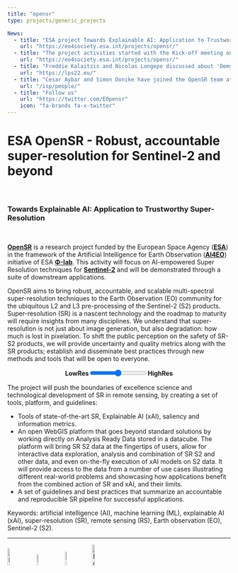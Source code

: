 ```yaml
---
title: "opensr"
type: projects/generic_projects

News:
  - title: "ESA project Towards Explainable AI: Application to Trustworthy Super-Resolution"
    url: "https://eo4society.esa.int/projects/opensr/"
  - title: "The project activities started with the Kick-off meeting on May 18th, 2022."
    url: "https://eo4society.esa.int/projects/opensr/"
  - title: "Freddie Kalaitzis and Nicolas Longepe discussed about 'Demystifying Super Resolution in EO: Hype or Hope?' at the ESA Living Planet Symposium (LPS2022)."
    url: "https://lps22.eu/"
  - title: "Cesar Aybar and Simon Donike have joined the OpenSR team at the Image Processing Laboratory (ISP-UV)."
    url: "/isp/people/"
  - title: "Follow us"
    url: "https://twitter.com/EOpensr"
    icon: "fa-brands fa-x-twitter"
---
```


# ESA OpenSR - Robust, accountable super-resolution for Sentinel-2 and beyond
<br>

### Towards Explainable AI: Application to Trustworthy Super-Resolution
<br>

**[OpenSR](https://eo4society.esa.int/projects/opensr/)** is a research project funded by the European Space Agency (**[ESA](https://www.esa.int)**) in the framework of the Artificial Intelligence for Earth Observation (**[AI4EO](https://ai4eo.eu)**) initiative of ESA **[Φ-lab](https://philab.esa.int)**. This activity will focus on AI-empowered Super Resolution techniques for **[Sentinel-2](https://www.esa.int/Applications/Observing_the_Earth/Copernicus/Sentinel-2)** and will be demonstrated through a suite of downstream applications.

OpenSR aims to bring robust, accountable, and scalable multi-spectral super-resolution techniques to the Earth Observation (EO) community for the ubiquitous L2 and L3 pre-processing of the Sentinel-2 (S2) products. Super-resolution (SR) is a nascent technology and the roadmap to maturity will require insights from many disciplines. We understand that super-resolution is not just about image generation, but also degradation: how much is lost in pixelation. To shift the public perception on the safety of SR-S2 products, we will provide uncertainty and quality metrics along with the SR products; establish and disseminate best practices through new methods and tools that will be open to everyone.


<div style="margin:0; display:flex; justify-content:center; align-items:center;">
  <strong>LowRes</strong>
  <div class="container-slider">
    <div class="img background-img"></div>
    <div class="img foreground-img" style="width: 55%;"></div>
    <input type="range" min="1" max="100" value="50" class="slider" name="slider" id="slider">
    <div class="slider-button" style="left: calc(55% - 18px);"></div>
  </div>
  <strong>HighRes</strong>
</div>


The project will push the boundaries of excellence science and technological development of SR in remote sensing, by creating a set of tools, platform, and guidelines:

- Tools of state-of-the-art SR, Explainable AI (xAI), saliency and information metrics.
- An open WebGIS platform that goes beyond standard solutions by working directly on Analysis Ready Data stored in a datacube. The platform will bring SR S2 data at the fingertips of users, allow for interactive data exploration, analysis and combination of SR S2 and other data, and even on-the-fly execution of xAI models on S2 data. It will provide access to the data from a number of use cases illustrating different real-world problems and showcasing how applications benefit from the combined action of SR and xAI, and their limits.
- A set of guidelines and best practices that summarize an accountable and reproducible SR pipeline for successful applications.

Keywords: artificial intelligence (AI), machine learning (ML), explainable AI (xAI), super-resolution (SR), remote sensing (RS), Earth observation (EO), Sentinel-2 (S2).

<hr>

<div>
  <p class="text-center">
    <img src="/isp/images/projects/opensr/esa.png" width="10%" alt="ESA" title="European Space Agency">
    &nbsp;&nbsp;
    <img src="/isp/images/projects/opensr/logo_oxford.png" width="8%" alt="UOX" title="University of Oxford">
    &nbsp;&nbsp;&nbsp;&nbsp;
    <img src="/isp/images/projects/opensr/logo_uv.png" width="9%" alt="UV" title="University of Valencia">
    &nbsp;&nbsp;
    <img src="/isp/images/projects/opensr/logo_brockmann.png" width="11%" alt="BC" title="Brockmann Consult">
    &nbsp;&nbsp;
  </p>
</div>